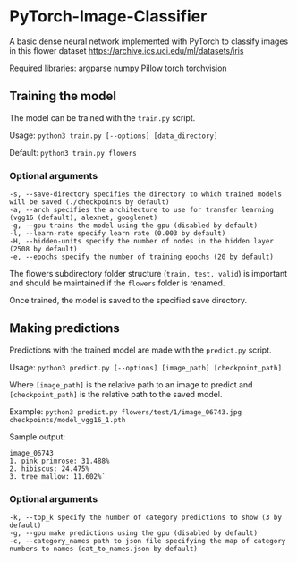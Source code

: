# PyTorch-Image-Classifier

A basic dense neural network implemented with PyTorch to classify images in this flower dataset https://archive.ics.uci.edu/ml/datasets/iris

Required libraries: argparse numpy Pillow torch torchvision

## Training the model

The model can be trained with the `train.py` script.

Usage: `python3 train.py [--options] [data_directory]`

Default: `python3 train.py flowers`

### Optional arguments
```
-s, --save-directory specifies the directory to which trained models will be saved (./checkpoints by default)
-a, --arch specifies the architecture to use for transfer learning (vgg16 (default), alexnet, googlenet)
-g, --gpu trains the model using the gpu (disabled by default)
-l, --learn-rate specify learn rate (0.003 by default)
-H, --hidden-units specify the number of nodes in the hidden layer (2508 by default)
-e, --epochs specify the number of training epochs (20 by default)
```

The flowers subdirectory folder structure (`train, test, valid`) is important and should be maintained if the `flowers` folder is renamed.


Once trained, the model is saved to the specified save directory.

## Making predictions

Predictions with the trained model are made with the `predict.py` script.

Usage: `python3 predict.py [--options] [image_path] [checkpoint_path]`

Where `[image_path]` is the relative path to an image to predict and `[checkpoint_path]` is the relative path to the saved model.

Example: `python3 predict.py flowers/test/1/image_06743.jpg checkpoints/model_vgg16_1.pth` 

Sample output:
```
image_06743
1. pink primrose: 31.488%
2. hibiscus: 24.475%
3. tree mallow: 11.602%`
```
### Optional arguments
```
-k, --top_k specify the number of category predictions to show (3 by default)
-g, --gpu make predictions using the gpu (disabled by default)
-c, --category_names path to json file specifying the map of category numbers to names (cat_to_names.json by default)
```
